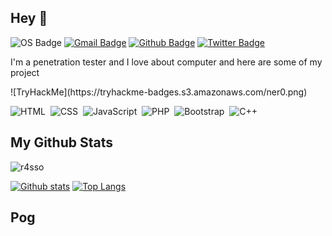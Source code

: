 ## Hey 👋
![OS Badge](https://img.shields.io/badge/OS-linux-blue?&logo=Linux)
[![Gmail Badge](https://img.shields.io/badge/-r4ssonull@gmail.com-c14438?style=flat&logo=Gmail&logoColor=white&link=mailto:r4ssonull@gmail.com)](mailto:r4ssonull@gmail.com) 
[![Github Badge](https://img.shields.io/badge/-r4sso-grey?style=flat&logo=github&logoColor=white&link=https://github.com/r4sso/)](https://www.github.com/r4sso/)
[![Twitter Badge](https://img.shields.io/badge/-r4ssonull-00acee?style=flat&logo=twitter&logoColor=white&link=https://twitter.com/r4ssonull/)](https://www.twitter.com/r4ssonull/)
<p align='left'>I'm a penetration tester and I love about computer and here are some of my project ​​</p>
![TryHackMe](https://tryhackme-badges.s3.amazonaws.com/ner0.png)



![HTML](https://img.shields.io/badge/-HTML-282A36?style=flat&logo=HTML5)&nbsp;
![CSS](https://img.shields.io/badge/-CSS-282A36?style=flat&logo=CSS3&logoColor=1572B6)&nbsp;
![JavaScript](https://img.shields.io/badge/-JavaScript-282A36?style=flat&logo=javascript)&nbsp;
![PHP](https://img.shields.io/badge/-PHP-282A36?style=flat&logo=PHP)&nbsp;
![Bootstrap](https://img.shields.io/badge/-Bootstrap-282A36?style=flat&logo=bootstrap)&nbsp;
![C++](https://img.shields.io/badge/C++-282A36?style=flat&logo=c%2B%2B)&nbsp;

## My Github Stats
<p align=left> <img src=https://komarev.com/ghpvc/?username=r4sso alt=r4sso /> </p>

[![Github stats](https://github-readme-stats.vercel.app/api?username=r4sso&show_icons=true&include_all_commits=true&hide_border=true&bg_color=282A36&icon_color=686868&title_color=57c7ff&text_color=9aedfe&custom_title=My+Github+Stats)](https://github.com/r4sso/github-readme-stats)
[![Top Langs](https://github-readme-stats.vercel.app/api/top-langs/?username=r4sso&layout=compact&hide_border=true&bg_color=282A36&icon_color=686868&title_color=57c7ff&text_color=9aedfe)](https://github.com/r4sso/github-readme-stats)

## Pog
